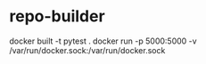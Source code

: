 # repo-builder

docker built -t pytest .
docker run -p 5000:5000 -v /var/run/docker.sock:/var/run/docker.sock

